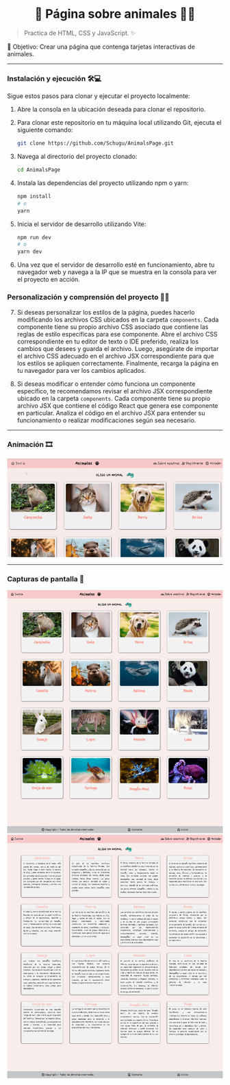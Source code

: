 <h1 align='center'>🌟 Página sobre animales 🐾🌟</h1>

> Practica de HTML, CSS y JavaScript. ✨

🎯 Objetivo: Crear una página que contenga tarjetas interactivas de animales.

------------

### Instalación y ejecución 🛠️💻

Sigue estos pasos para clonar y ejecutar el proyecto localmente:

1. Abre la consola en la ubicación deseada para clonar el repositorio.

2. Para clonar este repositorio en tu máquina local utilizando Git, ejecuta el siguiente comando:

    ```bash
    git clone https://github.com/Schugu/AnimalsPage.git
    ```

3. Navega al directorio del proyecto clonado:

    ```bash
    cd AnimalsPage
    ```

4. Instala las dependencias del proyecto utilizando npm o yarn:

    ```bash
    npm install
    # o
    yarn
    ```

5. Inicia el servidor de desarrollo utilizando Vite:

    ```bash
    npm run dev
    # o
    yarn dev
    ```

6. Una vez que el servidor de desarrollo esté en funcionamiento, abre tu navegador web y navega a la IP que se muestra en la consola para ver el proyecto en acción.

### Personalización y comprensión del proyecto 🎨🧠

7. Si deseas personalizar los estilos de la página, puedes hacerlo modificando los archivos CSS ubicados en la carpeta `components`. Cada componente tiene su propio archivo CSS asociado que contiene las reglas de estilo específicas para ese componente. Abre el archivo CSS correspondiente en tu editor de texto o IDE preferido, realiza los cambios que desees y guarda el archivo. Luego, asegúrate de importar el archivo CSS adecuado en el archivo JSX correspondiente para que los estilos se apliquen correctamente. Finalmente, recarga la página en tu navegador para ver los cambios aplicados.

8. Si deseas modificar o entender cómo funciona un componente específico, te recomendamos revisar el archivo JSX correspondiente ubicado en la carpeta `components`. Cada componente tiene su propio archivo JSX que contiene el código React que genera ese componente en particular. Analiza el código en el archivo JSX para entender su funcionamiento o realizar modificaciones según sea necesario.


------------

### Animación 🎞️
<img src='public/screenshots/capturaDePantalla1.gif' alt='CapturaDePantalla'>

------------

### Capturas de pantalla 📸
<img src='public/screenshots/capturaDePantalla2.png' alt='CapturaDePantalla1'>
<img src='public/screenshots/capturaDePantalla3.png' alt='CapturaDePantalla2'>

